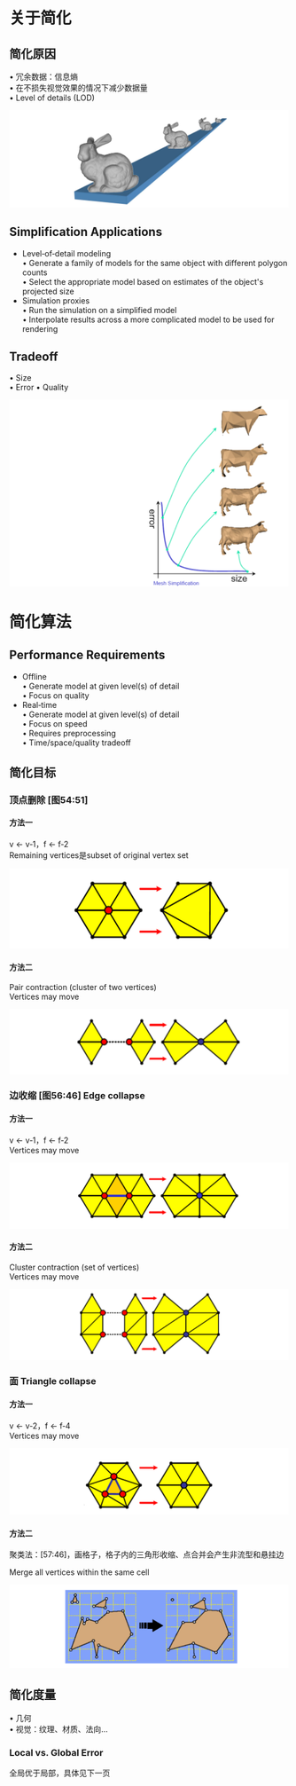 # 关于简化

## 简化原因

• 冗余数据：信息熵    
• 在不损失视觉效果的情况下减少数据量    
• Level of details (LOD)    

![](../assets/简化1.png)        

## Simplification Applications    

* Level‐of‐detail modeling     
• Generate a family of models for the same object with 
different polygon counts    
• Select the appropriate model based on estimates of the object's projected size    
* Simulation proxies     
• Run the simulation on a simplified model     
• Interpolate results across a more complicated model to be used for rendering       


## Tradeoff
• Size   
• Error
• Quality   

![](../assets/简化4.png)             

# 简化算法

## Performance Requirements    

* Offline   
• Generate model at given level(s) of detail   
• Focus on quality   
* Real‐time   
• Generate model at given level(s) of detail   
• Focus on speed   
• Requires preprocessing   
• Time/space/quality tradeoff    

## 简化目标   
   
### 顶点删除 [图54:51]   

#### 方法一
v ← v‐1，f ← f‐2      
Remaining vertices是subset of original vertex set     

![](../assets/简化6.png)        

#### 方法二

Pair contraction (cluster of two vertices)    
Vertices may move    

![](../assets/简化9.png)        

### 边收缩 [图56:46] Edge collapse   

#### 方法一

v ← v‐1，f ← f‐2    
Vertices may move   

![](../assets/简化7.png)        

#### 方法二

Cluster contraction (set of vertices)    
Vertices may move   

![](../assets/简化10.png)        

### 面 Triangle collapse    

#### 方法一

v ← v‐2，f ← f‐4    
Vertices may move     

![](../assets/简化8.png)        

#### 方法二

聚类法：[57:46]，画格子，格子内的三角形收缩、点合并会产生非流型和悬挂边     

Merge all vertices within the same cell    

![](../assets/简化11.png)     


## 简化度量     

• 几何   
• 视觉：纹理、材质、法向…    

### Local vs. Global Error    

全局优于局部，具体见下一页    


